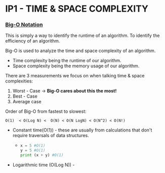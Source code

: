 # IP1 - TIME & SPACE COMPLEXITY

### <u>Big-O Notation</u>

This is simply a way to identify the runtime of an algorithm. To identify the efficiency of an algorithm. 

Big-O is used to analyze the time and space complexity of an algorithm. 

- Time complexity being the runtime of our algorithm.
- Space complexity being the memory usage of our algorithm.



There are 3 measurements we focus on when talking time & space complexities:

1. Worst - Case -> **Big-O cares about this the most!**
2. Best - Case
3. Average case

Order of Big-O from fastest to slowest:

`O(1)  < O(Log N) <  O(N) < O(N LogN) < O(N^2) < O(N!)`

- Constant time(O(1)) - these are usually from calculations that don't require traversals of data structures.

  - ```python
    x = 5 #O(1)
    y = 5 #O(1)
    print (x + y) #O(1)
    ```

    

- Logarithmic time (O(Log N)) - 